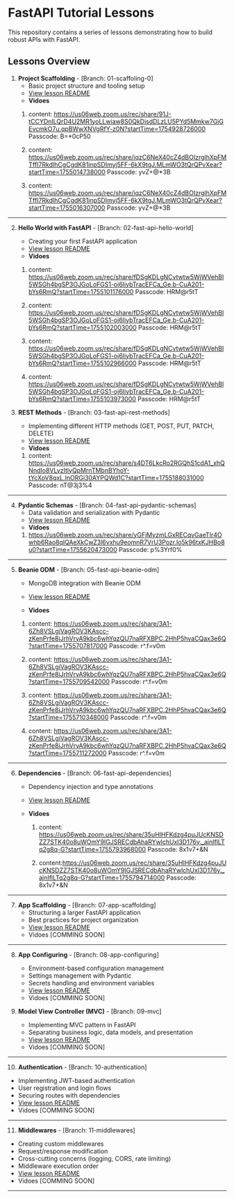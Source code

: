 # FastAPI Tutorial Lessons

This repository contains a series of lessons demonstrating how to build robust APIs with FastAPI.

## Lessons Overview

1. **Project Scaffolding** - [Branch: 01-scaffoling-0]
   * Basic project structure and tooling setup
   * [View lesson README](https://github.com/fuzumoe/fastApiTutorial/blob/01-scaffoling-0/README.md)
   * **Vidoes**
    1. content: https://us06web.zoom.us/rec/share/91J-tCCYDnILQrD4U2MR1yoLLwiaw8S0QkDisdDLzLU5PYd5Mmkw7GiGEvcmkO7u.qpBWwXNVgRfY-z0N?startTime=1754928726000
       Passcode: B=*0cP50

    2. content: https://us06web.zoom.us/rec/share/iqzC6NeX40cZ4dBOIzrglhXpFMTffI7RkdIhCgCgdK81inpSDImyj5FF-6kX9tgJ.MLmWO3tQrQPvXear?startTime=1755014738000
       Passcode: yvZ+@*3B

    3. content: https://us06web.zoom.us/rec/share/iqzC6NeX40cZ4dBOIzrglhXpFMTffI7RkdIhCgCgdK81inpSDImyj5FF-6kX9tgJ.MLmWO3tQrQPvXear?startTime=1755016307000
       Passcode: yvZ+@*3B
---
2. **Hello World with FastAPI** - [Branch: 02-fast-api-hello-world]
   * Creating your first FastAPI application
   * [View lesson README](https://github.com/fuzumoe/fastApiTutorial/blob/02-fast-api-hello-world/README.md)
   * **Vidoes**
    1. content: https://us06web.zoom.us/rec/share/fDSgKDLgNCvtwtw5WjWVehBl5WSGh4bgSP3OJGoLoFGS1-oj6IiybTracEFCa_Ge.b-CuA201-bYs6RmQ?startTime=1755101176000
       Passcode: HRM@r5tT

    2. content: https://us06web.zoom.us/rec/share/fDSgKDLgNCvtwtw5WjWVehBl5WSGh4bgSP3OJGoLoFGS1-oj6IiybTracEFCa_Ge.b-CuA201-bYs6RmQ?startTime=1755102003000
       Passcode: HRM@r5tT

    3. content: https://us06web.zoom.us/rec/share/fDSgKDLgNCvtwtw5WjWVehBl5WSGh4bgSP3OJGoLoFGS1-oj6IiybTracEFCa_Ge.b-CuA201-bYs6RmQ?startTime=1755102966000
       Passcode: HRM@r5tT

    4. content: https://us06web.zoom.us/rec/share/fDSgKDLgNCvtwtw5WjWVehBl5WSGh4bgSP3OJGoLoFGS1-oj6IiybTracEFCa_Ge.b-CuA201-bYs6RmQ?startTime=1755103973000
       Passcode: HRM@r5tT

3. **REST Methods** - [Branch: 03-fast-api-rest-methods]
   * Implementing different HTTP methods (GET, POST, PUT, PATCH, DELETE)
   * [View lesson README](https://github.com/fuzumoe/fastApiTutorial/blob/03-fast-api-rest-methods/README.md)
   * **Vidoes**
    1. content: https://us06web.zoom.us/rec/share/s4DT6LkcRo2RGQhS1cdA1_xhQNndIo8VLyzItlyQpMrnTMbnBYhoY-tYcXoV8qxL.InORGi30AYPQWd1C?startTime=1755188031000
      Passcode: nT@3j3%4


---
4. **Pydantic Schemas** - [Branch: 04-fast-api-pydantic-schemas]
   * Data validation and serialization with Pydantic
   * [View lesson README](https://github.com/fuzumoe/fastApiTutorial/blob/04-fast-api-pydantic-schemas/README.md)
   * **Vidoes**
   1. https://us06web.zoom.us/rec/share/yGFjMyzmLGxRECqvGaeTIr4Owhb6Rao8qlQAeXkCwZ3l6vxhu9eomnR7VrU3Pozr.lo5k96txKJHBo8u0?startTime=1755620473000   Passcode: p%3Yrf0%


---
5. **Beanie ODM** - [Branch: 05-fast-api-beanie-odm]
   * MongoDB integration with Beanie ODM
   * [View lesson README](https://github.com/fuzumoe/fastApiTutorial/blob/05-fast-api-beanie-odm/README.md)

   * **Vidoes**
   1. content: https://us06web.zoom.us/rec/share/3A1-6Zh8VSLgiVagROV3KAscc-zKenPrfe8iJrhVryA9kbc6whYqzQU7naRFXBPC.2HhP5hvaCQax3e6Q?startTime=1755707817000    Passcode: r^.f=v0m

   2. content: https://us06web.zoom.us/rec/share/3A1-6Zh8VSLgiVagROV3KAscc-zKenPrfe8iJrhVryA9kbc6whYqzQU7naRFXBPC.2HhP5hvaCQax3e6Q?startTime=1755709542000  Passcode: r^.f=v0m

   3. content: https://us06web.zoom.us/rec/share/3A1-6Zh8VSLgiVagROV3KAscc-zKenPrfe8iJrhVryA9kbc6whYqzQU7naRFXBPC.2HhP5hvaCQax3e6Q?startTime=1755710348000  Passcode: r^.f=v0m

   4. content: https://us06web.zoom.us/rec/share/3A1-6Zh8VSLgiVagROV3KAscc-zKenPrfe8iJrhVryA9kbc6whYqzQU7naRFXBPC.2HhP5hvaCQax3e6Q?startTime=1755711272000  Passcode: r^.f=v0m

---

6. **Dependencies** - [Branch: 06-fast-api-dependencies]
   * Dependency injection and type annotations
   * [View lesson README](https://github.com/fuzumoe/fastApiTutorial/blob/06-fast-api-dependencies/README.md)

   * **Vidoes**
      1. content: https://us06web.zoom.us/rec/share/35uHIHFKdzg4puJUcKNSDZZ7STK40o8uWOmY9IGJSRECdbAhaRYwlchUxl3D176y._ajnIflLTq2g8q-G?startTime=1755793968000
      Passcode: 8x1v7+&N

      2. content:https://us06web.zoom.us/rec/share/35uHIHFKdzg4puJUcKNSDZZ7STK40o8uWOmY9IGJSRECdbAhaRYwlchUxl3D176y._ajnIflLTq2g8q-G?startTime=1755794714000
      Passcode: 8x1v7+&N
---
7. **App Scaffolding** - [Branch: 07-app-scaffolding]
   * Structuring a larger FastAPI application
   * Best practices for project organization
   * [View lesson README](https://github.com/fuzumoe/fastApiTutorial/blob/07-app-scaffolding/README.md)
   * Vidoes [COMMING SOON]

---
8. **App Configuring** - [Branch: 08-app-configuring]
   * Environment-based configuration management
   * Settings management with Pydantic
   * Secrets handling and environment variables
   * [View lesson README](https://github.com/fuzumoe/fastApiTutorial/blob/08-app-configuring/README.md)
   * Vidoes [COMMING SOON]

9. **Model View Controller (MVC)** - [Branch: 09-mvc]
   * Implementing MVC pattern in FastAPI
   * Separating business logic, data models, and presentation
   * [View lesson README](https://github.com/fuzumoe/fastApiTutorial/blob/09-mvc/README.md)
   * Vidoes [COMMING SOON]

---
10. **Authentication** - [Branch: 10-authentication]
   * Implementing JWT-based authentication
   * User registration and login flows
   * Securing routes with dependencies
   * [View lesson README](https://github.com/fuzumoe/fastApiTutorial/blob/10-authentication/README.md)
   * Vidoes [COMMING SOON]

---
11. **Middlewares** - [Branch: 11-middlewares]
   * Creating custom middlewares
   * Request/response modification
   * Cross-cutting concerns (logging, CORS, rate limiting)
   * Middleware execution order
   * [View lesson README](https://github.com/fuzumoe/fastApiTutorial/blob/11-middlewares/README.md)
   * Vidoes [COMMING SOON]

---
